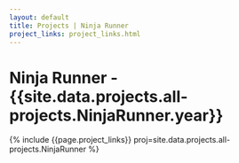 ```yaml
---
layout: default
title: Projects | Ninja Runner
project_links: project_links.html
---
```


Ninja Runner - {{site.data.projects.all-projects.NinjaRunner.year}}
============
{% include {{page.project_links}} proj=site.data.projects.all-projects.NinjaRunner %}

